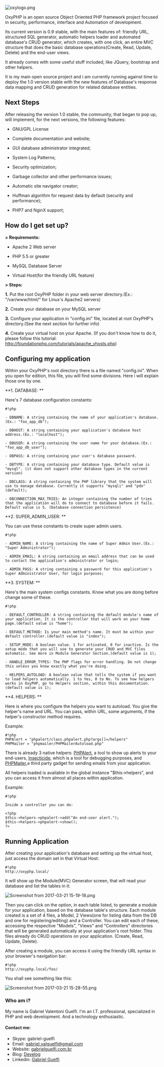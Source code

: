 ![oxylogo.png](https://bitbucket.org/repo/p6xdM7/images/2318018827-oxylogo.png)

OxyPHP is an open source Object Oriented PHP framework project focused in security, performance, interface and Automation of development.

Its current version is 0.9 stable, with the main features of: friendly URL, structured SQL generator, automatic helpers loader and automated database's CRUD generator, which creates, with one click, an entire MVC structure that does the basic database operations(Create, Read, Update, Delete) and the end-user views.

It already comes with some useful stuff included, like JQuery, bootstrap and other helpers.

It is my main open source project and i am currently running against time to deploy the 1.0 version stable with the new features of Database's response data mapping and CRUD generation for related database entities.



## Next Steps ##


After releasing the version 1.0 stable, the community, that began to pop up, will implement, for the next versions, the following features:

- GNU/GPL License

- Complete documentation and website;

- GUI database administrator integrated;

- System Log Patterns;

- Security optimization;

- Garbage collector and other performance issues;

- Automatic site navigator creator;

- Huffman algorithm for request data by default (security and performance);

- PHP7 and NginX support;



## How do I get set up? ##


**> Requirements:**

- Apache 2 Web server

- PHP 5.5 or greater

- MySQL Database Server

- Virtual Host(for the friendly URL feature)


**> Steps:**

**1.** Put the root OxyPHP folder in your web server directory.(Ex.: "/var/www/html/" for Linux's Apache2 servers)

**2.** Create your database on your MySQL server

**3.** Configure your application in "config.ini" file, located at root OxyPHP's directory.(See the next section for further info)

**4.** Create your virtual host on your Apache. (If you don't know how to do it, please follow this tutorial: http://foundationphp.com/tutorials/apache_vhosts.php)



## Configuring my application ##

Within your OxyPHP's root directory there is a file named "config.ini". When you open for edition, this file, you will find some divisions. Here i will explain those one by one.

**1. DATABASE: ** 

Here's 7 database configuration constants:
```
#!php

- DBNAME: A string containing the name of your application's database.(Ex.: "foo_app_db");

- DBHOST: A string containing your application's database host address.(Ex.: "localhost");

- DBUSER: A string containing the user name for your database.(Ex.: "foo_app_db_user");

- DBPASS: A string containing your user's database password.

- DBTYPE: A string containing your database type. Default value is "mysql". (it does not support other database types in the current version)

- DBCLASS: A string containing the PHP library that the system will use to manage database. Currently it supports "mysqli" and "pdo"(default);

- DBCONNECTION_MAX_TRIES: An integer containing the number of tries that the application will do to connect to database before it fails. Default value is 5. (Database connection persistence)

```

**2. SUPER_ADMIN_USER: **

You can use these constants to create super admin users.

```
#!php

- ADMIN_NAME: A string containing the name of Super Admin User.(Ex.: "Super Administrator");

- ADMIN_EMAIL: A string containing an email address that can be used to contact the application's administrator or login;

- ADMIN_PASS: A string containing a password for this application's Super Administrator User, for login purposes;

```

**3. SYSTEM: **

Here's the main system configs constants. Know what you are doing before change some of these.

```
#!php

- DEFAULT_CONTROLLER: A string containing the default module's name of your application. It is the controller that will work on your home page.(default value is "home");

- DEFAULT_METHOD: Is your main method's name. It must be within your default controller.(default value is "index");

- SETUP_MODE: A boolean value. 1 for activated, 0 for inactive. Is the setup mode that you will use to generate your CRUD and MVC files automatic. See more in Module Generator Section.(default value is 1);

- HANDLE_ERROR_TYPES: The PHP flags for error handling. Do not change this unless you know exactly what you're doing.

- HELPERS_AUTOLOAD: A boolean value that tells the system if you want to load helpers automatically. 1 to Yes, 0 to No. To see how helpers works in OxyPHP, go to Helpers section, within this documentation.(default value is 1);

```

**4. HELPERS: **

Here is where you configure the helpers you want to autoload. You give the helper's name and URL. You can pass, within URL, some arguments, if the helper's constructor method requires.

Example:
```
#!php
PHPAlert = "phpalert/class.phpalert.php?args[]=/helpers"
PHPMailer = "phpmailer/PHPMailerAutoload.php"
```
There is already 3 native helpers: [PHPAlert](https://bitbucket.org/gabriel-guelfi/php-alert), a tool to show up alerts to your end-users, [Insecticide](https://bitbucket.org/gabriel-guelfi/insecticide), which is a tool for debugging purposes, and [PHPMailer](https://github.com/PHPMailer/PHPMailer),a third party gadget for sending emails from your application.

All helpers loaded is available in the global instance "$this->helpers", and you can access it from almost all places within application.

Example:
```
#!php

Inside a controller you can do:

<?php
$this->helpers->phpalert->add("An end-user alert.");
$this->helpers->phpalert->show();
?>
```



## Running Application ##

After creating your application's database and setting up the virtual host, just access the domain set in that Virtual Host:

```
#!php
http://oxyphp.local/
```

It will show up the Module(MVC) Generator screen, that will read your database and list the tables in it:

![Screenshot from 2017-03-21 15-19-18.png](https://bitbucket.org/repo/p6xdM7/images/3280251291-Screenshot%20from%202017-03-21%2015-19-18.png)


Then you can click on the option, in each table listed, to generate a module for your application, based on the database table's structure. Each module created is a set of 4 files, a Model, 2 Views(one for listing data from the DB and one for registering/editing) and a Controller. You can edit each of these, accessing the respective "Models", "Views" and "Controllers" directories that will be generated automatically at your application's root folder. This files already do CRUD operations on your application. (Create, Read, Update, Delete).

After creating a module, you can access it using the friendly URL syntax in your browser's navigation bar:

```
#!php
http://oxyphp.local/foo/
```

You shall see something like this:

![Screenshot from 2017-03-21 15-28-55.png](https://bitbucket.org/repo/p6xdM7/images/1366632440-Screenshot%20from%202017-03-21%2015-28-55.png)


### Who am i? ###

My name is Gabriel Valentoni Guelfi. I'm an I.T. professional, specialized in PHP and web development. And a technology enthusiastic.

#### Contact me: ####
* Skype: gabriel-guelfi
* Email: gabriel.valguelfi@gmail.com
* Website: [gabrielguelfi.com.br](http://gabrielguelfi.com.br)
* Blog: [Develog](http://blog.gabrielguelfi.com.br)
* Linkedin: [Gabriel Guelfi](https://br.linkedin.com/in/gabriel-valentoni-guelfi-30ba8b4b)